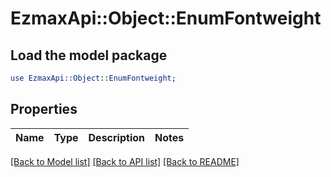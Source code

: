 # EzmaxApi::Object::EnumFontweight

## Load the model package
```perl
use EzmaxApi::Object::EnumFontweight;
```

## Properties
Name | Type | Description | Notes
------------ | ------------- | ------------- | -------------

[[Back to Model list]](../README.md#documentation-for-models) [[Back to API list]](../README.md#documentation-for-api-endpoints) [[Back to README]](../README.md)



